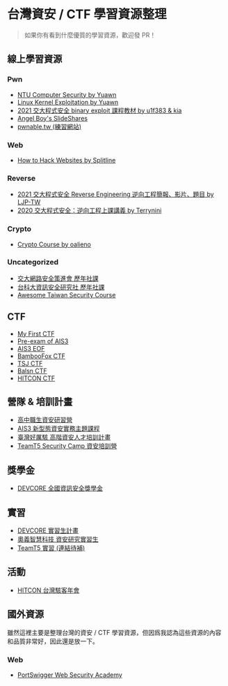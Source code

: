 台灣資安 / CTF 學習資源整理
===

> 如果你有看到什麼優質的學習資源，歡迎發 PR！

## 線上學習資源

### Pwn
- [NTU Computer Security by Yuawn](https://github.com/yuawn/NTU-Computer-Security)
- [Linux Kernel Exploitation by Yuawn](https://github.com/yuawn/Linux-Kernel-Exploitation)
- [2021 交大程式安全 binary exploit 課程教材 by u1f383 & kia](https://github.com/u1f383/Software-Security-2021)
- [Angel Boy's SlideShares](https://www.slideshare.net/AngelBoy1/presentations)
- [pwnable.tw (練習網站)](https://pwnable.tw)

### Web
- [How to Hack Websites by Splitline](https://github.com/splitline/How-to-Hack-Websites)

### Reverse
- [2021 交大程式安全 Reverse Engineering 逆向工程簡報、影片、題目 by LJP-TW](https://github.com/LJP-TW/NYCU-Secure-Programming)
- [2020 交大程式安全：逆向工程上課講義 by Terrynini](https://speakerdeck.com/terrynini/2020-jiao-da-cheng-shi-an-quan-ni-xiang-gong-cheng-shang-ke-jiang-yi-nil-di-zhou-di-duan)

### Crypto
- [Crypto Course by oalieno](https://github.com/OAlienO/Crypto-Course)

### Uncategorized
- [交大網路安全策進會 歷年社課](https://bamboofox.cs.nctu.edu.tw/courses)
- [台科大資訊安全研究社 歷年社課](https://www.youtube.com/channel/UC4-PD2BdlYWd807BhJZkjIg/videos)
- [Awesome Taiwan Security Course](https://github.com/fei3363/Awesome-Taiwan-Security-Course)

## CTF

- [My First CTF](https://ais3.org/mfctf/)
- [Pre-exam of AIS3](https://ais3.org)
- [AIS3 EOF](https://ais3.org/eof)
- [BambooFox CTF](https://ctftime.org/ctf/394/)
- [TSJ CTF](https://ctftime.org/ctf/722)
- [Balsn CTF](https://ctftime.org/ctf/318)
- [HITCON CTF](https://ctftime.org/ctf/79)

## 營隊 & 培訓計畫

- [高中職生資安研習營](https://www.facebook.com/高中職生資安研習營-455550404836569/)
- [AIS3 新型態資安實務主題課程](https://ais3.org)
- [臺灣好厲駭 高階資安人才培訓計畫](https://isip.moe.edu.tw/wordpress/?p=2564)
- [TeamT5 Security Camp 資安培訓營](https://teamt5.org/tw/posts/team-t5-security-camp/)

## 獎學金

- [DEVCORE 全國資訊安全獎學金](https://devco.re/blog/2022/08/26/2022-devcore-national-cyber-security-scholarship/)

## 實習

- [DEVCORE 實習生計畫](https://devco.re/blog/2022/07/25/2nd-internship-program-recruit/)
- [奧義智慧科技 資安研究實習生](https://www.yourator.co/companies/CYCRAFT/jobs/25757)
- [TeamT5 實習 (連結待補)]()

## 活動

- [HITCON 台灣駭客年會](http://www.hitcon.org)

## 國外資源

雖然這裡主要是整理台灣的資安 / CTF 學習資源，但因爲我認為這些資源的內容和品質非常好，因此還是放一下。

### Web

- [PortSwigger Web Security Academy](https://portswigger.net/web-security)
